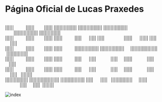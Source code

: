 <h1 align="left"> Página Oficial de Lucas Praxedes </h1>
<p>
<br> ||||||&nbsp&nbsp&nbsp&nbsp&nbsp&nbsp&nbsp&nbsp&nbsp&nbsp||||||&nbsp&nbsp&nbsp&nbsp&nbsp&nbsp&nbsp&nbsp||||||&nbsp||||||||||||||||&nbsp|||||||||||||||||&nbsp|||||||||||||||||&nbsp&nbsp&nbsp&nbsp&nbsp&nbsp&nbsp|||||||||||||||||&nbsp|||||||||||||||
<br> ||||||&nbsp&nbsp&nbsp&nbsp&nbsp&nbsp&nbsp&nbsp&nbsp&nbsp||||||&nbsp&nbsp&nbsp&nbsp&nbsp&nbsp&nbsp&nbsp||||||&nbsp||||||&nbsp&nbsp&nbsp&nbsp&nbsp&nbsp&nbsp&nbsp&nbsp&nbsp|||||&nbsp&nbsp&nbsp&nbsp&nbsp&nbsp|||||&nbsp|||||&nbsp&nbsp&nbsp&nbsp&nbsp&nbsp&nbsp&nbsp&nbsp&nbsp&nbsp&nbsp&nbsp&nbsp&nbsp&nbsp||||||&nbsp&nbsp&nbsp&nbsp&nbsp&nbsp||||||&nbsp|||||&nbsp&nbsp&nbsp&nbsp|||||
<br> ||||||&nbsp&nbsp&nbsp&nbsp&nbsp&nbsp&nbsp&nbsp&nbsp&nbsp||||||&nbsp&nbsp&nbsp&nbsp&nbsp&nbsp&nbsp&nbsp||||||&nbsp||||||&nbsp&nbsp&nbsp&nbsp&nbsp&nbsp&nbsp&nbsp&nbsp&nbsp|||||||||||||||||&nbsp|||||||||||||||||&nbsp&nbsp&nbsp&nbsp&nbsp|||||||||||||||||||&nbsp|||||||||||||||
<br> ||||||&nbsp&nbsp&nbsp&nbsp&nbsp&nbsp&nbsp&nbsp&nbsp&nbsp||||||&nbsp&nbsp&nbsp&nbsp&nbsp&nbsp&nbsp&nbsp||||||&nbsp||||||&nbsp&nbsp&nbsp&nbsp&nbsp&nbsp&nbsp&nbsp&nbsp&nbsp|||||&nbsp&nbsp&nbsp&nbsp&nbsp&nbsp|||||&nbsp&nbsp&nbsp&nbsp&nbsp&nbsp&nbsp&nbsp&nbsp&nbsp&nbsp&nbsp|||||&nbsp&nbsp&nbsp&nbsp&nbsp||||||&nbsp&nbsp&nbsp&nbsp&nbsp&nbsp&nbsp&nbsp&nbsp&nbsp&nbsp&nbsp|||||&nbsp&nbsp&nbsp|||||
<br> ||||||&nbsp&nbsp&nbsp&nbsp&nbsp&nbsp&nbsp&nbsp&nbsp&nbsp||||||&nbsp&nbsp&nbsp&nbsp&nbsp&nbsp&nbsp&nbsp||||||&nbsp||||||&nbsp&nbsp&nbsp&nbsp&nbsp&nbsp&nbsp&nbsp&nbsp&nbsp|||||&nbsp&nbsp&nbsp&nbsp&nbsp&nbsp|||||&nbsp&nbsp&nbsp&nbsp&nbsp&nbsp&nbsp&nbsp&nbsp&nbsp&nbsp&nbsp|||||&nbsp&nbsp&nbsp&nbsp&nbsp||||||&nbsp&nbsp&nbsp&nbsp&nbsp&nbsp&nbsp&nbsp&nbsp&nbsp&nbsp&nbsp|||||&nbsp&nbsp&nbsp&nbsp|||||&nbsp&nbsp&nbsp||||||||
<br> ||||||||||||||||&nbsp|||||||||||||||||||||&nbsp|||||||||||||||||&nbsp|||||&nbsp&nbsp&nbsp&nbsp&nbsp&nbsp|||||&nbsp&nbsp&nbsp|||||||||||||||&nbsp&nbsp&nbsp&nbsp&nbsp||||||&nbsp&nbsp&nbsp&nbsp&nbsp&nbsp&nbsp&nbsp&nbsp&nbsp&nbsp&nbsp|||||&nbsp&nbsp&nbsp&nbsp&nbsp|||||&nbsp&nbsp|||||||| </p>
  
![index](https://user-images.githubusercontent.com/95758058/165164673-0baade92-b0f3-4cb7-9ee8-59de51a03e6c.png)
